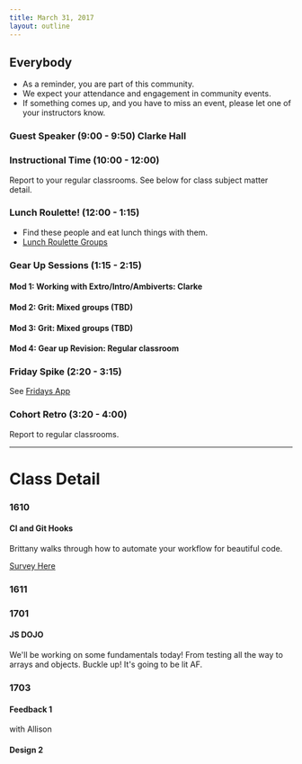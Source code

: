 ```yaml
---
title: March 31, 2017
layout: outline
---
```


## Everybody

- As a reminder, you are part of this community.
- We expect your attendance and engagement in community events.
- If something comes up, and you have to miss an event, please let one of your instructors know.

### Guest Speaker (9:00 - 9:50) Clarke Hall

### Instructional Time (10:00 - 12:00)
Report to your regular classrooms. See below for class subject matter detail.

### Lunch Roulette! (12:00 - 1:15)

* Find these people and eat lunch things with them.
* [Lunch Roulette
  Groups](https://github.com/turingschool/interdisciplinary-planning/blob/master/groups/20170324.markdown)

### Gear Up Sessions (1:15 - 2:15)

#### Mod 1: Working with Extro/Intro/Ambiverts:	Clarke
#### Mod 2: Grit:	Mixed groups (TBD)
#### Mod 3: Grit:	Mixed groups (TBD)
#### Mod 4: Gear up Revision:	Regular classroom

### Friday Spike (2:20 - 3:15)
See [Fridays App](https://turing-fridays.firebaseapp.com/)

### Cohort Retro (3:20 - 4:00)
Report to regular classrooms.

--------------------------------------------

# Class Detail

### 1610

#### CI and Git Hooks
Brittany walks through how to automate your workflow for beautiful code.

[Survey Here](https://goo.gl/forms/reVJNUYAcLFwVevm2)

### 1611


### 1701

#### JS DOJO

We'll be working on some fundamentals today! From testing all the way to arrays and objects. Buckle up! It's going to be lit AF.

### 1703

#### Feedback 1
with Allison

#### Design 2

